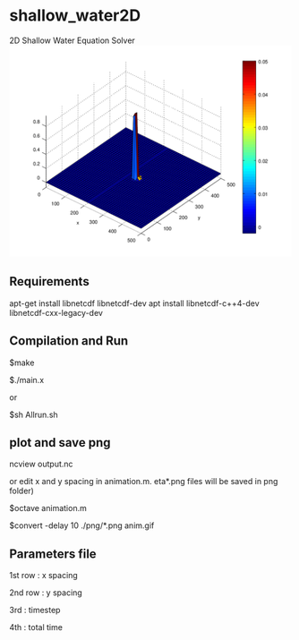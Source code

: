 # shallow_water2D
2D Shallow Water Equation Solver
![alt text](https://github.com/b2kay/shallow_water2D/blob/master/anim.gif "flat")
## Requirements
 apt-get install libnetcdf libnetcdf-dev
 apt install libnetcdf-c++4-dev libnetcdf-cxx-legacy-dev
## Compilation and Run

 $make
 
 $./main.x
 
or

 $sh Allrun.sh

## plot and save png
 ncview output.nc
 
or 
edit x and y spacing in animation.m. eta*.png files will be saved in png folder)

 $octave animation.m
 
 $convert -delay 10 ./png/*.png anim.gif

## Parameters file
1st row : x spacing

2nd row : y spacing

3rd : timestep

4th : total time

